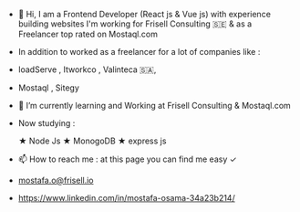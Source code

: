 - 👋 Hi, I am a Frontend Developer (React js & Vue js) with experience building websites I'm working for Frisell Consulting 🇸🇪 & as a Freelancer top rated on Mostaql.com

- In addition to worked as a freelancer for a lot of companies like :

- loadServe , Itworkco , Valinteca 🇸🇦,
- Mostaql , Sitegy

- 🌱 I’m currently learning and Working at Frisell Consulting & Mostaql.com

- Now studying :

  ★ Node Js
  ★ MonogoDB
  ★ express js


- 📫 How to reach me : at this page you can find me easy ✓

- mostafa.o@frisell.io

- https://www.linkedin.com/in/mostafa-osama-34a23b214/

